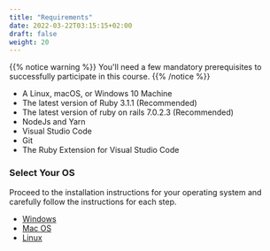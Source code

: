 ```yaml
---
title: "Requirements"
date: 2022-03-22T03:15:15+02:00
draft: false
weight: 20
---
```


{{% notice warning %}}
You'll need a few mandatory prerequisites to successfully participate in this course.
{{% /notice %}}

- A Linux, macOS, or Windows 10 Machine
- The latest version of Ruby 3.1.1 (Recommended)
- The latest version of ruby on rails 7.0.2.3 (Recommended)
- NodeJs and Yarn
- Visual Studio Code
- Git
- The Ruby Extension for Visual Studio Code

### Select Your OS

Proceed to the installation instructions for your operating system and carefully follow the instructions for each step.

  * [Windows](10_install_rails_windows)
  * [Mac OS ](11_install_python_mac)
  * [Linux  ](12_install_python_linux)